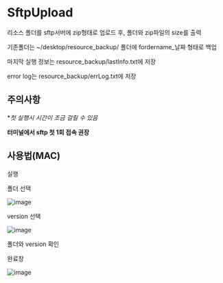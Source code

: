# SftpUpload

리소스 폴더를 sftp서버에 zip형태로 업로드 후, 폴더와 zip파일의 size를 출력

기존폴더는 ~/desktop/resource_backup/ 폴더에 fordername_날짜 형태로 백업

마지막 실행 정보는 resource_backup/lastInfo.txt에 저장

error log는 resource_backup/errLog.txt에 저장


## 주의사항

**첫 실행시 시간이 조금 걸릴 수 있음*

**터미널에서 sftp 첫 1회 접속 권장**


## 사용법(MAC)

실행

폴더 선택

![image](https://user-images.githubusercontent.com/66548142/129344543-cf7dc0da-69f1-4a17-989e-f5d497be4f39.png)

version 선택

![image](https://user-images.githubusercontent.com/66548142/129344614-9771f9dc-b2b6-4c7a-8004-da04693fe3d6.png)

폴더와 version 확인

완료창

![image](https://user-images.githubusercontent.com/66548142/129344693-c5914b9e-74a6-4f01-9bf1-b0ba63459bd1.png)
